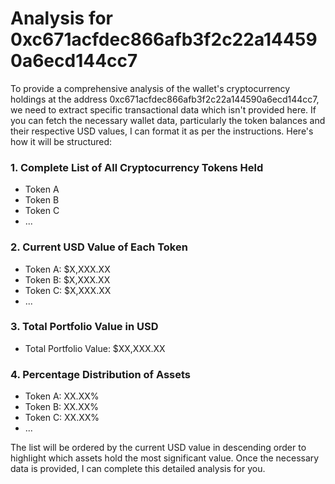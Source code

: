 # Analysis for 0xc671acfdec866afb3f2c22a144590a6ecd144cc7

To provide a comprehensive analysis of the wallet's cryptocurrency holdings at the address 0xc671acfdec866afb3f2c22a144590a6ecd144cc7, we need to extract specific transactional data which isn't provided here. If you can fetch the necessary wallet data, particularly the token balances and their respective USD values, I can format it as per the instructions. Here's how it will be structured:

### 1. Complete List of All Cryptocurrency Tokens Held

- Token A 
- Token B 
- Token C 
- ...

### 2. Current USD Value of Each Token

- Token A: $X,XXX.XX
- Token B: $X,XXX.XX
- Token C: $X,XXX.XX
- ...

### 3. Total Portfolio Value in USD

- Total Portfolio Value: $XX,XXX.XX

### 4. Percentage Distribution of Assets

- Token A: XX.XX%
- Token B: XX.XX%
- Token C: XX.XX%
- ...

The list will be ordered by the current USD value in descending order to highlight which assets hold the most significant value. Once the necessary data is provided, I can complete this detailed analysis for you.